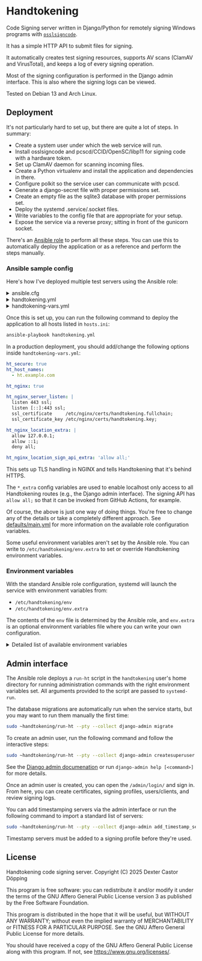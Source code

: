 # Handtokening

Code Signing server written in Django/Python for remotely signing Windows programs with [`osslsigncode`](https://github.com/mtrojnar/osslsigncode).

It has a simple HTTP API to submit files for signing.

It automatically creates test signing resources, supports AV scans (ClamAV and VirusTotal), and keeps a log of every signing operation.

Most of the signing configuration is performed in the Django admin interface.
This is also where the signing logs can be viewed.

Tested on Debian 13 and Arch Linux.

## Deployment

It's not particularly hard to set up, but there are quite a lot of steps.
In summary:

* Create a system user under which the web service will run.
* Install osslsigncode and pcscd/CCID/OpenSC/libp11 for signing code with a hardware token.
* Set up ClamAV daemon for scanning incoming files.
* Create a Python virtualenv and install the application and dependencies in there.
* Configure polkit so the service user can communicate with pcscd.
* Generate a django-secret file with proper permissions set.
* Create an empty file as the sqlite3 database with proper permissions set.
* Deploy the systemd .service/.socket files.
* Write variables to the config file that are appropriate for your setup.
* Expose the service via a reverse proxy; sitting in front of the gunicorn socket.

There's an [Ansible role](https://github.com/dextercd/Handtokening/tree/main/ansible_roles/handtokening) to perform all these steps.
You can use this to automatically deploy the application or as a reference and perform the steps manually.

### Ansible sample config

Here's how I've deployed multiple test servers using the Ansible role:

<details>
<summary>ansible.cfg</summary>

```ini
[defaults]
inventory = hosts.ini
roles_path = /roles:/usr/share/ansible/roles:/etc/ansible/roles:[PATH TO]/handtokening/ansible_roles
vault_password_file = .vaultpass
```

</details>

<details>
<summary>handtokening.yml</summary>

```yml
- hosts: all
  vars_files:
    - handtokening-vars.yml
  tasks:
    - name: Install NGINX
      tags: nginx
      become: true
      ansible.builtin.package:
        name:
          - nginx

    - name: Enable NGINX
      tags: nginx
      become: true
      ansible.builtin.systemd:
        name: nginx.service
        state: started
        enabled: true

    - name: Make NGINX drop-in directory
      tags: nginx
      become: true
      ansible.builtin.file:
        path: /etc/nginx/conf.d
        state: directory
        owner: root
        group: root
        mode: '0755'

    - name: NGINX config
      tags: nginx
      become: true
      when: ansible_os_family == 'Archlinux'
      ansible.builtin.copy:
        content: |
          user http;
          worker_processes auto;
          worker_cpu_affinity auto;
          events {
              worker_connections 1024;
          }
          http {
              charset utf-8;
              sendfile on;
              tcp_nopush on;
              tcp_nodelay on;
              server_tokens off;
              log_not_found off;
              types_hash_max_size 4096;
              client_max_body_size 16M;
              # MIME
              include mime.types;
              default_type application/octet-stream;
              # logging
              access_log /var/log/nginx/access.log;
              error_log /var/log/nginx/error.log warn;
              # load configs
              include /etc/nginx/conf.d/*.conf;
              include /etc/nginx/sites-enabled/*;
          }
        dest: /etc/nginx/nginx.conf
        owner: root
        group: root
        mode: '0644'
      notify: Reload NGINX

    - name: Run Handtokening role
      ansible.builtin.include_role:
        name: handtokening
      tags: always

  handlers:
    - name: Reload NGINX
      become: true
      ansible.builtin.service:
        name: nginx
        state: reloaded
```

</details>

<details>
<summary>handtokening-vars.yml</summary>

```yml
ht_nginx: true
ht_nginx_reload_handler: "Reload NGINX"

ht_host_names:
  - localhost
  - ::1
  - 127.0.0.1
  - "{{ ansible_all_ipv4_addresses[0] }}"
```

</details>

Once this is set up, you can run the following command to deploy the application to all hosts listed in `hosts.ini`:

```sh
ansible-playbook handtokening.yml
```

In a production deployment, you should add/change the following options inside `handtokening-vars.yml`:

```yml
ht_secure: true
ht_host_names:
  - ht.example.com

ht_nginx: true

ht_nginx_server_listen: |
  listen 443 ssl;
  listen [::]:443 ssl;
  ssl_certificate     /etc/nginx/certs/handtokening.fullchain;
  ssl_certificate_key /etc/nginx/certs/handtokening.key;

ht_nginx_location_extra: |
  allow 127.0.0.1;
  allow ::1;
  deny all;

ht_nginx_location_sign_api_extra: 'allow all;'
```

This sets up TLS handling in NGINX and tells Handtokening that it's behind HTTPS.

The `*_extra` config variables are used to enable localhost only access to all Handtokening routes (e.g., the Django admin interface).
The signing API has `allow all;` so that it can be invoked from GitHub Actions, for example.

Of course, the above is just one way of doing things.
You're free to change any of the details or take a completely different approach.
See [defaults/main.yml](ansible_roles/handtokening/defaults/main.yml) for more information on the available role configuration variables.

Some useful environment variables aren't set by the Ansible role.
You can write to `/etc/handtokening/env.extra` to set or override Handtokening environment variables.

### Environment variables

With the standard Ansible role configuration, systemd will launch the service with environment variables from:

* `/etc/handtokening/env`
* `/etc/handtokening/env.extra`

The contents of the `env` file is determined by the Ansible role, and `env.extra` is an optional environment variables file where you can write your own configuration.

<details>
<summary>Detailed list of available environment variables</summary>

#### DJANGO_SETTINGS_MODULE

Standard Django variable: [#DJANGO\_SETTINGS\_MODULE](https://docs.djangoproject.com/en/5.2/topics/settings/#envvar-DJANGO_SETTINGS_MODULE).

Has no default. If you try to run the program without setting this, it'll exit with an error.

Set to `handtokening.settings.prod` by the Ansible role.

This should be set to `handtokening.settings.prod` normally.
This module is responsible for loading settings from environment variables.
It also sets many of the default values listed below.

#### DJANGO_LOG_LEVEL

Determines the log level of the root logger. Set to `WARNING` by default.

#### UNSAFE_DEBUG

Used to set the standard Django variable: [#DEBUG](https://docs.djangoproject.com/en/5.2/ref/settings/#debug).

This should not be set to true on a production deployment,
as it makes the application return internal details when error occur.

#### OSSL_PROVIDER_PATH

Path to a OpenSSL provider module that allows OpenSSL use PKCS #11 modules.
This is passed to `osslsigncode` using the `-provider` option.

This is set to a operating system specific default or is not set if it couldn't be found.

#### OSSL_ENGINE_PATH

Path to a OpenSSL engine module that allows OpenSSL use PKCS #11 modules.
This is passed to `osslsigncode` using the `-pkcs11engine` option.

This is an older OpenSSL extension mechanism and is only used if `OSSL_PROVIDER_PATH` is not set.

This is set to a operating system specific default or is not set if it couldn't be found.

#### PKCS11_MODULE_PATH

The PKCS #11 module to use for pkcs11-enabled certificates if no certificate-specific module is configured.

Defaults to OpenSC's PKCS #11 module on Arch and Debian.

Set to the OpenSC PKCS #11 module by the Ansible role.

#### OSSLSIGNCODE_PATH

Defaults to `osslsigncode` which means it will look up the application on the `$PATH` list.

#### CLAMSCAN_PATH

Defaults to `/usr/bin/clamdscan`. You could change this to `/usr/bin/true` to skip ClamAV scans.

#### STATE_DIRECTORY

Normally set by systemd to `/var/lib/handtokening`.

#### CONFIGURATION_DIRECTORY

Normally set by systemd to `/etc/handtokening`.

#### RUNTIME_DIRECTORY

Normally set by systemd to `/run/handtokening`.

#### HOME

It's normally set by systemd to `/home/handtokening`.

Used to set the `STATIC_ROOT` variable unless it's set directly.

#### STATIC_ROOT

Standard Django variable: [#STATIC\_ROOT](https://docs.djangoproject.com/en/5.2/ref/settings/#static-root).

Used as the destination directory when running `django-admin collectstatic`.

#### STATIC_URL

Standard Django variable: [#STATIC\_URL](https://docs.djangoproject.com/en/5.2/ref/settings/#static-url)

Set to `static/` by default.

#### IPWARE_META_PRECEDENCE_ORDER

Comma separated list of sources from which the original requester IP address can be retrieved.
This should be properly configured so that the IP address in the logs is accurate and also can't be spoofed maliciously.

Automatically configured by Ansible to `HTTP_X_REAL_IP` if the `ht_nginx` role variable is set to `true`.

Set to `REMOTE_ADDR` if not configured.

#### ALLOWED_HOSTS

Standard Django variable: [#ALLOWED\_HOSTS](https://docs.djangoproject.com/en/5.2/ref/settings/#allowed-hosts)

Comma separated list of host names that the service should respond to.
Any request for a host name that's not on this list will be rejected.

Automatically configured by the Ansible role to the `ht_host_names` list.

#### USE_X_FORWARDED_HOST

Standard Django variable: [#USE\_X\_FORWARDED\_HOST](https://docs.djangoproject.com/en/5.2/ref/settings/#use-x-forwarded-host)

Set to `False` by default.

#### USE_X_FORWARDED_PORT

Standard Django variable: [#USE\_X\_FORWARDED\_PORT](https://docs.djangoproject.com/en/5.2/ref/settings/#use-x-forwarded-port)

Set to `False` by default.

#### SCRIPT_NAME

Subdirectory that the application is accessible under. Must match with the reverse proxy configuration.

It should start but NOT end with a trailing slash.

Automatically configured by the Ansible role using the `ht_path` variable.

#### SAMESITE

The [`SameSite`](https://developer.mozilla.org/en-US/docs/Web/HTTP/Reference/Headers/Set-Cookie#samesitesamesite-value) value to add to cookies.
Defaults to `Lax`.

#### CSRF_COOKIE_AGE

Standard Django variable: [#CSRF\_COOKIE\_AGE](https://docs.djangoproject.com/en/5.2/ref/settings/#csrf-cookie-age)

Expiration time of the CSRF cookie. Defaults to 31449600 (1 year in seconds).

#### SESSION_COOKIE_AGE

Standard Django variable: [#SESSION\_COOKIE\_AGE](https://docs.djangoproject.com/en/5.2/ref/settings/#session-cookie-age)

Expiration time of the session cookie. Defaults to 31449600 (1 year in seconds).

#### COOKIE_SECURE

Whether to set the `Secure` flag on the cookies. This means the cookies are only transferred by the browser over https.

Set by the Ansible role to true if `ht_secure` is set to true.

Defaults to `False`.

#### LANGUAGE_COOKIE_NAME

Standard Django variable: [#LANGUAGE\_COOKIE\_NAME](https://docs.djangoproject.com/en/5.2/ref/settings/#language-cookie-name)

Set to `django_language` by default.

#### CSRF_COOKIE_NAME

Standard Django variable: [#CSRF\_COOKIE\_NAME](https://docs.djangoproject.com/en/5.2/ref/settings/#csrf-cookie-name)

Set to `csrftoken` by default.

#### SESSION_COOKIE_NAME

Standard Django variable: [#SESSION\_COOKIE\_NAME](https://docs.djangoproject.com/en/5.2/ref/settings/#session-cookie-name)

Set to `sessionid` by default.

#### CSRF_HEADER_NAME

Standard Django variable: [#CSRF\_HEADER\_NAME](https://docs.djangoproject.com/en/5.2/ref/settings/#csrf-header-name)

Set to `HTTP_X_CSRFTOKEN` by default.

#### CSRF_TRUSTED_ORIGINS

Standard Django variable: [#CSRF\_TRUSTED\_ORIGINS](https://docs.djangoproject.com/en/5.2/ref/settings/#csrf-trusted-origins)

#### SESSION_EXPIRE_AT_BROWSER_CLOSE

Standard Django variable: [#SESSION\_EXPIRE\_AT\_BROWSER\_CLOSE](https://docs.djangoproject.com/en/5.2/ref/settings/#session-expire-at-browser-close)

#### CSRF_USE_SESSIONS

Standard Django variable: [#CSRF\_USE\_SESSIONS](https://docs.djangoproject.com/en/5.2/ref/settings/#csrf-use-sessions)

#### SECURE_HSTS_INCLUDE_SUBDOMAINS

Standard Django variable: [#SECURE\_HSTS\_INCLUDE\_SUBDOMAINS](https://docs.djangoproject.com/en/5.2/ref/settings/#secure-hsts-include-subdomains)

#### SECURE_HSTS_PRELOAD

Standard Django variable: [#SECURE\_HSTS\_PRELOAD](https://docs.djangoproject.com/en/5.2/ref/settings/#secure-hsts-preload)

#### SECURE_HSTS_SECONDS

Standard Django variable: [#SECURE\_HSTS\_SECONDS](https://docs.djangoproject.com/en/5.2/ref/settings/#secure-hsts-seconds)

#### SECURE_PROXY_SSL_HEADER

Standard Django variable: [#SECURE\_PROXY\_SSL\_HEADER](https://docs.djangoproject.com/en/5.2/ref/settings/#secure-proxy-ssl-header)

Header name followed by value that specifies that the request started out as HTTP**S**.

Configured to `HTTP_X_FORWARDED_PROTO,https` by the Ansible role if `ht_nginx` is set to true.

Unset by default.

#### SECURE_SSL_HOST

Standard Django variable: [#SECURE\_SSL\_HOST](https://docs.djangoproject.com/en/5.2/ref/settings/#secure-ssl-host)

#### SECURE_SSL_REDIRECT

Standard Django variable: [#SECURE\_SSL\_REDIRECT](https://docs.djangoproject.com/en/5.2/ref/settings/#secure-ssl-redirect)

#### WEB_CONCURRENCY

Standard Gunicorn option: [#workers](https://docs.gunicorn.org/en/stable/settings.html#workers)

Amount of worker processes to spawn for handling incoming requests.

Set by the Ansible role to `ht_workers` (defaults to 4).

This is one of many environment variables read by Gunicorn.
Read its documentation to see what other options are available.
</details>

## Admin interface

The Ansible role deploys a `run-ht` script in the `handtokening` user's home directory for running administration commands with the right environment variables set.
All arguments provided to the script are passed to `systemd-run`.

The database migrations are automatically run when the service starts,
but you may want to run them manually the first time:

```sh
sudo ~handtokening/run-ht --pty --collect django-admin migrate
```

To create an admin user, run the following command and follow the interactive steps:

```sh
sudo ~handtokening/run-ht --pty --collect django-admin createsuperuser
```

See the [Django admin documenation](https://docs.djangoproject.com/en/5.2/ref/django-admin/) or run `django-admin help [<command>]` for more details.

Once an admin user is created, you can open the `/admin/login/` and sign in.
From here, you can create certificates, signing profiles, users/clients, and review signing logs.

You can add timestamping servers via the admin interface or run the following command to import a standard list of servers:

```sh
sudo ~handtokening/run-ht --pty --collect django-admin add_timestamp_server --add-standard-servers
```

Timestamp servers must be added to a signing profile before they're used.

## License

Handtokening code signing server.
Copyright (C) 2025  Dexter Castor Döpping

This program is free software: you can redistribute it and/or modify
it under the terms of the GNU Affero General Public License version 3
as published by the Free Software Foundation.

This program is distributed in the hope that it will be useful,
but WITHOUT ANY WARRANTY; without even the implied warranty of
MERCHANTABILITY or FITNESS FOR A PARTICULAR PURPOSE.  See the
GNU Affero General Public License for more details.

You should have received a copy of the GNU Affero General Public License
along with this program.  If not, see <https://www.gnu.org/licenses/>.
